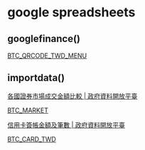 google spreadsheets
============================

googlefinance()
---------------

[BTC_QRCODE_TWD_MENU](https://docs.google.com/spreadsheets/d/1BSZVuxeCj6_Xf1TMT7JtXuf_-mkBh5mkZVGuCdxLwcs/)

importdata()
------------

[各國證券市場成交金額比較 | 政府資料開放平臺](http://data.gov.tw/node/9022)

[BTC_MARKET](https://docs.google.com/spreadsheets/d/1v0rXy-i0825mo3CMOQiUeN_XcItBYRIyf6vN0FfCrnY/edit?usp=sharing)


[信用卡簽帳金額及筆數 | 政府資料開放平臺](http://data.gov.tw/node/11697)

[BTC_CARD_TWD](https://docs.google.com/spreadsheets/d/1fzBn0OLjLtZ4njzFia123zMuf46tXtG33aPExNcAwLQ/edit?usp=sharing)
